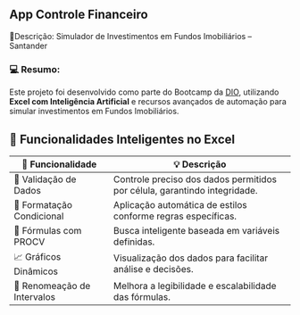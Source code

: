 ## App Controle Financeiro

📝Descrição: Simulador de Investimentos em Fundos Imobiliários – Santander

### 💻 Resumo:
Este projeto foi desenvolvido como parte do Bootcamp da [DIO](https://www.dio.me/), utilizando **Excel com Inteligência Artificial** e recursos avançados de automação para simular investimentos em Fundos Imobiliários.

## 🧠 Funcionalidades Inteligentes no Excel

| 🔧 Funcionalidade              | 💡 Descrição                                                                 |
|-------------------------------|------------------------------------------------------------------------------|
| 🧩 Validação de Dados         | Controle preciso dos dados permitidos por célula, garantindo integridade.  |
| 🎯 Formatação Condicional     | Aplicação automática de estilos conforme regras específicas.               |
| 🔄 Fórmulas com PROCV         | Busca inteligente baseada em variáveis definidas.                          |
| 📈 Gráficos Dinâmicos         | Visualização dos dados para facilitar análise e decisões.                  |
| 🔖 Renomeação de Intervalos   | Melhora a legibilidade e escalabilidade das fórmulas.                      |
